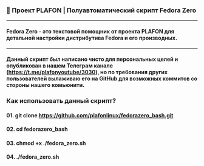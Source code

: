 ### 🚀 Проект PLAFON | Полуавтоматический скрипт Fedora Zero

---
#### Fedora Zero - это текстовой помощник от проекта PLAFON для детальной настройки дистрибутива Fedora и его производных.
---

#### Данный скрипт был написано чисто для персональных целей и опубликован в нашем Телеграм канале (https://t.me/plafonyoutube/3030), но по требования других пользователей вылаживаю его на GitHub для возможных коммитов со стороны нашего комьюнити.

### Как использовать данный скрипт?

#### 01. git clone https://github.com/plafonlinux/fedorazero_bash.git

#### 02. cd fedorazero_bash

#### 03. chmod +x ./fedora_zero.sh

#### 04. ./fedora_zero.sh
